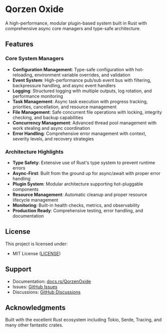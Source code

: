 # Qorzen Oxide

A high-performance, modular plugin-based system built in Rust with comprehensive async core managers and type-safe architecture.

## Features

### Core System Managers

- **Configuration Management**: Type-safe configuration with hot-reloading, environment variable overrides, and validation
- **Event System**: High-performance pub/sub event bus with filtering, backpressure handling, and async event handlers
- **Logging**: Structured logging with multiple outputs, log rotation, and performance monitoring
- **Task Management**: Async task execution with progress tracking, priorities, cancellation, and resource management
- **File Management**: Safe concurrent file operations with locking, integrity checking, and backup capabilities
- **Concurrency Management**: Advanced thread pool management with work stealing and async coordination
- **Error Handling**: Comprehensive error management with context, severity levels, and recovery strategies

### Architecture Highlights

- **Type Safety**: Extensive use of Rust's type system to prevent runtime errors
- **Async-First**: Built from the ground up for async/await with proper error handling
- **Plugin System**: Modular architecture supporting hot-pluggable components
- **Resource Management**: Automatic cleanup and proper resource lifecycle management
- **Monitoring**: Built-in health checks, metrics, and observability
- **Production Ready**: Comprehensive testing, error handling, and documentation

## License

This project is licensed under:

- MIT License ([LICENSE](LICENSE))

## Support

- Documentation: [docs.rs/QorzenOxide](https://docs.rs/QorzenOxide)
- Issues: [GitHub Issues](https://github.com/sssolid/QorzenOxide/issues)
- Discussions: [GitHub Discussions](https://github.com/sssolid/QorzenOxide/discussions)

## Acknowledgments

Built with the excellent Rust ecosystem including Tokio, Serde, Tracing, and many other fantastic crates.